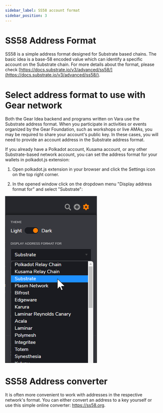 ```yaml
---
sidebar_label: SS58 account format
sidebar_position: 3
---
```


# SS58 Address Format

SS58 is a simple address format designed for Substrate based chains. The basic idea is a base-58 encoded value which can identify a specific account on the Substrate chain. For more details about the format, please check [https://docs.substrate.io/v3/advanced/ss58/](https://docs.substrate.io/v3/advanced/ss58/).

# Select address format to use with Gear network

Both the Gear Idea backend and programs written on Vara use the Substrate address format. When you participate in activities or events organized by the Gear Foundation, such as workshops or live AMAs, you may be required to share your account's public key. In these cases, you will need to provide an account address in the Substrate address format.

If you already have a Polkadot account, Kusama account, or any other Substrate-based network account, you can set the address format for your wallets in polkadot.js extension:

1. Open polkadot.js extension in your browser and click the Settings icon on the top right corner.

2. In the opened window click on the dropdown menu "Display address format for" and select "Substrate":

![img alt](./img/address-format.png)

# SS58 Address converter

It is often more convenient to work with addresses in the respective network's format. You can either convert an address to a key yourself or use this simple online converter: https://ss58.org.

